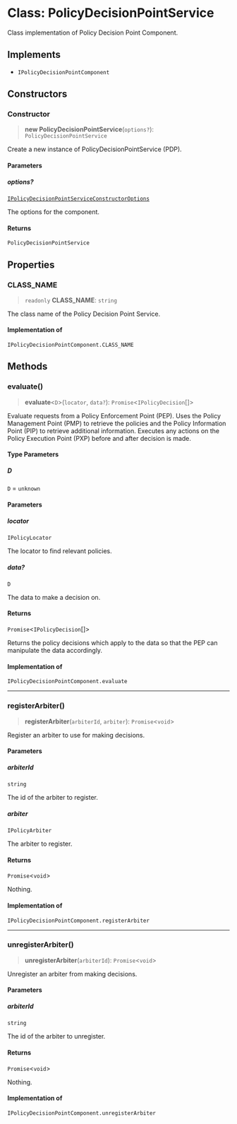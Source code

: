 # Class: PolicyDecisionPointService

Class implementation of Policy Decision Point Component.

## Implements

- `IPolicyDecisionPointComponent`

## Constructors

### Constructor

> **new PolicyDecisionPointService**(`options?`): `PolicyDecisionPointService`

Create a new instance of PolicyDecisionPointService (PDP).

#### Parameters

##### options?

[`IPolicyDecisionPointServiceConstructorOptions`](../interfaces/IPolicyDecisionPointServiceConstructorOptions.md)

The options for the component.

#### Returns

`PolicyDecisionPointService`

## Properties

### CLASS\_NAME

> `readonly` **CLASS\_NAME**: `string`

The class name of the Policy Decision Point Service.

#### Implementation of

`IPolicyDecisionPointComponent.CLASS_NAME`

## Methods

### evaluate()

> **evaluate**\<`D`\>(`locator`, `data?`): `Promise`\<`IPolicyDecision`[]\>

Evaluate requests from a Policy Enforcement Point (PEP).
Uses the Policy Management Point (PMP) to retrieve the policies and the
Policy Information Point (PIP) to retrieve additional information.
Executes any actions on the Policy Execution Point (PXP) before and after decision is made.

#### Type Parameters

##### D

`D` = `unknown`

#### Parameters

##### locator

`IPolicyLocator`

The locator to find relevant policies.

##### data?

`D`

The data to make a decision on.

#### Returns

`Promise`\<`IPolicyDecision`[]\>

Returns the policy decisions which apply to the data so that the PEP
can manipulate the data accordingly.

#### Implementation of

`IPolicyDecisionPointComponent.evaluate`

***

### registerArbiter()

> **registerArbiter**(`arbiterId`, `arbiter`): `Promise`\<`void`\>

Register an arbiter to use for making decisions.

#### Parameters

##### arbiterId

`string`

The id of the arbiter to register.

##### arbiter

`IPolicyArbiter`

The arbiter to register.

#### Returns

`Promise`\<`void`\>

Nothing.

#### Implementation of

`IPolicyDecisionPointComponent.registerArbiter`

***

### unregisterArbiter()

> **unregisterArbiter**(`arbiterId`): `Promise`\<`void`\>

Unregister an arbiter from making decisions.

#### Parameters

##### arbiterId

`string`

The id of the arbiter to unregister.

#### Returns

`Promise`\<`void`\>

Nothing.

#### Implementation of

`IPolicyDecisionPointComponent.unregisterArbiter`
